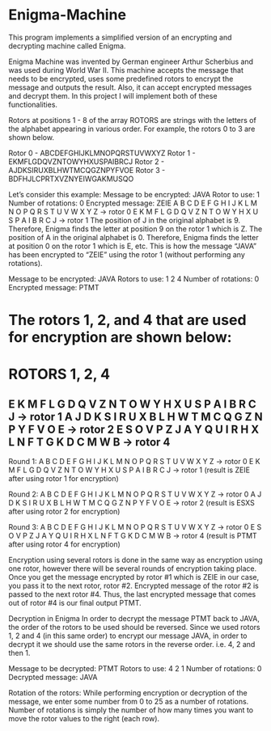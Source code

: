 # Enigma-Machine
This program implements a simplified version of an encrypting and decrypting machine called Enigma.

Enigma Machine was invented by German engineer Arthur Scherbius and was used during World War II. This machine accepts the message that needs to be encrypted, uses some predefined rotors to encrypt the message and outputs the result. Also, it can accept encrypted messages and decrypt them. In this project I will implement both of these functionalities.

Rotors at positions 1 - 8 of the array ROTORS are strings with the letters of the alphabet appearing in various order. For example, the rotors 0 to 3 are shown below.

Rotor 0 - ABCDEFGHIJKLMNOPQRSTUVWXYZ
Rotor 1 - EKMFLGDQVZNTOWYHXUSPAIBRCJ
Rotor 2 - AJDKSIRUXBLHWTMCQGZNPYFVOE
Rotor 3 - BDFHJLCPRTXVZNYEIWGAKMUSQO

Let’s consider this example:
Message to be encrypted: JAVA
Rotor to use: 1
Number of rotations: 0
Encrypted message: ZEIE
A B C D E F G H I J K L M N O P Q R S T U V W X Y Z  -> rotor 0
E K M F L G D Q V Z N T O W Y H X U S P A I B R C J  -> rotor 1
The position of J in  the original alphabet is 9. Therefore, Enigma finds the letter at position 9 on the rotor 1 which is Z. The position of A in the original alphabet is 0. Therefore, Enigma finds the letter at position 0 on the rotor 1 which is E, etc. This is how the message “JAVA” has been encrypted to “ZEIE” using the rotor 1 (without performing any rotations).

Message to be encrypted: JAVA
Rotors to use: 1 2 4
Number of rotations: 0
Encrypted message: PTMT


The rotors 1, 2, and 4 that are used for encryption are shown below:
====================================================
ROTORS 1, 2, 4
====================================================
E K M F L G D Q V Z N T O W Y H X U S P A I B R C J -> rotor 1
A J D K S I R U X B L H W T M C Q G Z N P Y F V O E -> rotor 2
E S O V P Z J A Y Q U I R H X L N F T G K D C M W B -> rotor 4
----------------------------------------------------

Round 1:
A B C D E F G H I J K L M N O P Q R S T U V W X Y Z  -> rotor 0
E K M F L G D Q V Z N T O W Y H X U S P A I B R C J  -> rotor 1 
(result is ZEIE after using rotor 1 for encryption)

Round 2:
A B C D E F G H I J K L M N O P Q R S T U V W X Y Z  -> rotor 0
A J D K S I R U X B L H W T M C Q G Z N P Y F V O E  -> rotor 2
(result is ESXS after using rotor 2 for encryption)

Round 3:
A B C D E F G H I J K L M N O P Q R S T U V W X Y Z  -> rotor 0
E S O V P Z J A Y Q U I R H X L N F T G K D C M W B  -> rotor 4
(result is PTMT after using rotor 4 for encryption)

Encryption using several rotors is done in the same way as encryption using one rotor, however there will be several rounds of encryption taking place. Once you get the message encrypted by rotor #1 which is ZEIE in our case, you pass it to the next rotor, rotor #2. Encrypted message of the rotor #2 is passed to the next rotor #4. Thus, the last encrypted message that comes out of rotor #4 is our final output PTMT.

Decryption in Enigma
In order to decrypt the message PTMT back to JAVA, the order of the rotors to be used should be reversed. Since we used rotors 1,  2 and 4 (in this same order) to encrypt our message JAVA, in order to decrypt it we should use the same rotors in the reverse order. i.e. 4, 2 and then 1. 

Message to be decrypted: PTMT
Rotors to use: 4 2 1
Number of rotations: 0
Decrypted message: JAVA

Rotation of the rotors:
While performing encryption or decryption of the message, we enter some number from 0 to 25 as a number of rotations. Number of rotations is simply the number of how many times you want to move the rotor values to the right (each row). 
